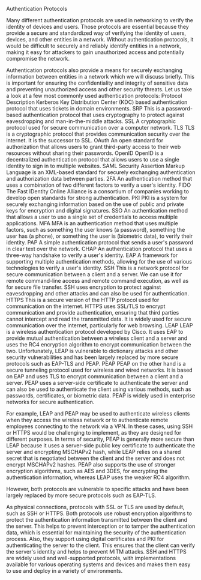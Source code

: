 
Authentication Protocols

Many different authentication protocols are used in networking to verify the identity of devices and users. Those protocols are essential because they provide a secure and standardized way of verifying the identity of users, devices, and other entities in a network. Without authentication protocols, it would be difficult to securely and reliably identify entities in a network, making it easy for attackers to gain unauthorized access and potentially compromise the network.

Authentication protocols also provide a means for securely exchanging information between entities in a network which we will discuss briefly. This is important for ensuring the confidentiality and integrity of sensitive data and preventing unauthorized access and other security threats. Let us take a look at a few most commonly used authentication protocols:
Protocol 	Description
Kerberos 	Key Distribution Center (KDC) based authentication protocol that uses tickets in domain environments.
SRP 	This is a password-based authentication protocol that uses cryptography to protect against eavesdropping and man-in-the-middle attacks.
SSL 	A cryptographic protocol used for secure communication over a computer network.
TLS 	TLS is a cryptographic protocol that provides communication security over the internet. It is the successor to SSL.
OAuth 	An open standard for authorization that allows users to grant third-party access to their web resources without sharing their passwords.
OpenID 	OpenID is a decentralized authentication protocol that allows users to use a single identity to sign in to multiple websites.
SAML 	Security Assertion Markup Language is an XML-based standard for securely exchanging authentication and authorization data between parties.
2FA 	An authentication method that uses a combination of two different factors to verify a user's identity.
FIDO 	The Fast IDentity Online Alliance is a consortium of companies working to develop open standards for strong authentication.
PKI 	PKI is a system for securely exchanging information based on the use of public and private keys for encryption and digital signatures.
SSO 	An authentication method that allows a user to use a single set of credentials to access multiple applications.
MFA 	MFA is an authentication method that uses multiple factors, such as something the user knows (a password), something the user has (a phone), or something the user is (biometric data), to verify their identity.
PAP 	A simple authentication protocol that sends a user's password in clear text over the network.
CHAP 	An authentication protocol that uses a three-way handshake to verify a user's identity.
EAP 	A framework for supporting multiple authentication methods, allowing for the use of various technologies to verify a user's identity.
SSH 	This is a network protocol for secure communication between a client and a server. We can use it for remote command-line access and remote command execution, as well as for secure file transfer. SSH uses encryption to protect against eavesdropping and other attacks and can also be used for authentication.
HTTPS 	This is a secure version of the HTTP protocol used for communication on the internet. HTTPS uses SSL/TLS to encrypt communication and provide authentication, ensuring that third parties cannot intercept and read the transmitted data. It is widely used for secure communication over the internet, particularly for web browsing.
LEAP 	LEAP is a wireless authentication protocol developed by Cisco. It uses EAP to provide mutual authentication between a wireless client and a server and uses the RC4 encryption algorithm to encrypt communication between the two. Unfortunately, LEAP is vulnerable to dictionary attacks and other security vulnerabilities and has been largely replaced by more secure protocols such as EAP-TLS and PEAP.
PEAP 	PEAP on the other hand is a secure tunneling protocol used for wireless and wired networks. It is based on EAP and uses TLS to encrypt communication between a client and a server. PEAP uses a server-side certificate to authenticate the server and can also be used to authenticate the client using various methods, such as passwords, certificates, or biometric data. PEAP is widely used in enterprise networks for secure authentication.

For example, LEAP and PEAP may be used to authenticate wireless clients when they access the wireless network or to authenticate remote employees connecting to the network via a VPN. In these cases, using SSH or HTTPS would be challenging to implement, as they are designed for different purposes. In terms of security, PEAP is generally more secure than LEAP because it uses a server-side public key certificate to authenticate the server and encrypting MSCHAPv2 hash, while LEAP relies on a shared secret that is negotiated between the client and the server and does not encrypt MSCHAPv2 hashes. PEAP also supports the use of stronger encryption algorithms, such as AES and 3DES, for encrypting the authentication information, whereas LEAP uses the weaker RC4 algorithm.

However, both protocols are vulnerable to specific attacks and have been largely replaced by more secure protocols such as EAP-TLS.

As physical connections, protocols with SSL or TLS are used by default, such as SSH or HTTPS. Both protocols use robust encryption algorithms to protect the authentication information transmitted between the client and the server. This helps to prevent interception or to tamper the authentication data, which is essential for maintaining the security of the authentication process. Also, they support using digital certificates and PKI for authenticating the server to the client. This ensures that the client can verify the server's identity and helps to prevent MITM attacks. SSH and HTTPS are widely used and well-supported protocols, with implementations available for various operating systems and devices and makes them easy to use and deploy in a variety of environments.

